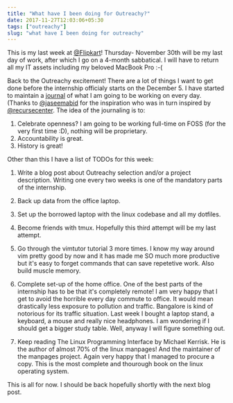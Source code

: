 ```yaml
---
title: "What have I been doing for Outreachy?"
date: 2017-11-27T12:03:06+05:30
tags: ["outreachy"]
slug: "what have I been doing for outreachy"
---
```


This is my last week at [@Flipkart](https://flipkart.com)! Thursday- November
30th will be my last day of work, after which I go on a 4-month sabbatical. I
will have to return all my IT assets including my beloved MacBook Pro :-(

Back to the Outreachy excitement! There are a lot of things I want to get done
before the internship officialy starts on the December 5. I have started to
maintain a [journal](https://github.com/aishpant/Journal) of what I am going to
be working on every day. (Thanks to [@jaseemabid](http://twitter.com/jaseemabid)
for the inspiration who was in turn inspired by [@recursecenter](https://www.recurse.com/). The idea of the
journaling is to:

1. Celebrate openness? I am going to be working full-time on FOSS (for the very
   first time :D), nothing will be proprietary.
2. Accountability is great.
3. History is great!

Other than this I have a list of TODOs for this week:

1. Write a blog post about Outreachy selection and/or a project description.
   Writing one every two weeks is one of the mandatory parts of the internship.

2. Back up data from the office laptop.

3. Set up the borrowed laptop with the linux codebase and all my dotfiles.

4. Become friends with tmux. Hopefully this third attempt will be my last
   attempt.

5. Go through the vimtutor tutorial 3 more times. I know my way around vim
   pretty good by now and it has made me SO much more productive but it's easy
   to forget commands that can save repetetive work. Also build muscle memory.

6. Complete set-up of the home office. One of the best parts of the internship
   has to be that it's completely remote! I am very happy that I get to avoid
   the horrible every day commute to office. It would mean drastically less
   exposure to pollution and traffic. Bangalore is kind of notorious for its
   traffic situation. Last week I bought a laptop stand, a keyboard, a mouse and
   really nice headphones. I am wondering if I should get a bigger study table.
   Well, anyway I will figure something out.

7. Keep reading The Linux Programming Interface by Michael Kerrisk. He is the
   author of almost 70% of the linux manpages! And the maintainer of the
   manpages project. Again very happy that I managed to procure a copy. This is
   the most complete and thourough book on the linux operating system.

This is all for now. I should be back hopefully shortly with the next blog post.

